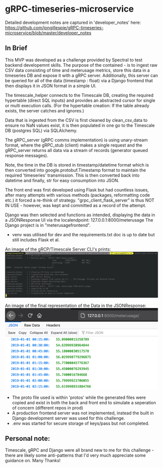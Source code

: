 # gRPC-timeseries-microservice


Detailed development notes are captured in 'developer_notes' here: https://github.com/jongillespie/gRPC-timeseries-microservice/blob/master/developer_notes

## In Brief

This MVP was developed as a challenge provided by Spectral to test backend developemnt skills. The purpose of the contained - is to ingest raw CSV data consisting of time and meterusage metrics, store this data in a timeseries DB and expose it with a gRPC server. Additionally, this server can be queried for all of the data (timestamp : float) via a Django frontend that then displays it in JSON format in a simple UI.

The timescale_helper connects to the Timescale DB, creating the required hypertable (direct SQL inputs) and provides an abstracted cursor for single or multi execution calls. (For the hypertable creation: If the table already exists, the server catches and ignores.) 

Data that is ingested from the CSV is first cleaned by clean_csv_data to ensure no NaN values exist, it is then populated in one go to the Timescale DB (postgres SQL) via SQLAlchemy.

The gRPC_server (gRPC comms implementation) is using unary-stream format, where the gRPC_stub (client) makes a single request and the gRPC_server returns all data via a stream of records (generator queued response messages).

Note, the time in the DB is stored in timestamp/datetime format which is then converted into google.protobuf.Timestamp format to maintain the required 'timeseries' transmission. This is then converted back into datetime and finally, str for easy consumption into JSON.

The front end was first developed using Flask but had countless issues, after many attempts with various methods (packages, reformatting code etc.) it forced a re-think of strategy. "grpc_client_flask_server" is thus NOT IN USE - however, was kept and committed as a record of the attempt.

Django was then selected and functions as intended, displaying the data in a JSONResponse UI via the localendpoint: 127.0.0.1:8000/meterusage 
The Django project is in "meterusagefrontend".

- venv was utilised for dev and the requirements.txt doc is up to date but still includes Flask et al. 

An image of the gRCP/Timescale Server CLI's prints:
![Server Timescale Image](timescale.png)

An image of the final representation of the Data in the JSONResponse:
![JSON MeterUsage Data](json.png)

* The proto file used is within 'protos' while the generated files were copied and exist in both the back and front end to simulate a seperation of concern (different repos in prod)
* A production frontend server was not implemented, instead the built in Django development server was used for this challenge.
* .env was started for secure storage of keys/pass but not completed.

## Personal note:
Timescale, gRPC and Django were all brand new to me for this challenge - there are likely some anti-patterns that I'd very much appreciate some guidance on. Many Thanks!


